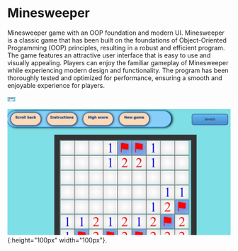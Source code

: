 # Minesweeper
Minesweeper game with an OOP foundation and modern UI.
 Minesweeper is a classic game that has been built on the foundations of Object-Oriented Programming (OOP) principles, resulting in a robust and efficient program.
 The game features an attractive user interface that is easy to use and visually appealing. Players can enjoy the familiar gameplay of Minesweeper while experiencing modern design and functionality. The program has been thoroughly tested and optimized for performance, ensuring a smooth and enjoyable experience for players.
 
 <img src="Minesweeper/images/user1.jpeg" height="10" />
 
 ![ mypic](Minesweeper/images/user1.jpeg){:height="100px" width="100px"}.
